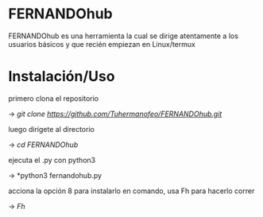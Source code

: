 # FERNANDOhub
FERNANDOhub es una herramienta la cual se dirige atentamente a los usuarios básicos y que recién empiezan en Linux/termux 

# Instalación/Uso
primero clona el repositorio

-> *git clone https://github.com/Tuhermanofeo/FERNANDOhub.git*

luego dirígete al directorio

-> *cd FERNANDOhub*

ejecuta el .py con python3

-> *python3 fernandohub.py

acciona la opción 8 para instalarlo en comando, usa Fh para hacerlo correr

-> *Fh*
